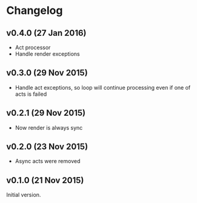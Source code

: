 # Changelog

## v0.4.0 (27 Jan 2016)

- Act processor
- Handle render exceptions

## v0.3.0 (29 Nov 2015)

- Handle act exceptions, so loop will continue processing even if one of acts
  is failed

## v0.2.1 (29 Nov 2015)

- Now render is always sync

## v0.2.0 (23 Nov 2015)

- Async acts were removed

## v0.1.0 (21 Nov 2015)

Initial version.
